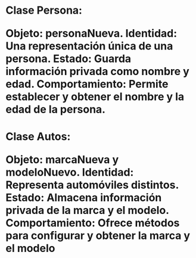 <h1>  Clase Persona:

Objeto: personaNueva.
Identidad: Una representación única de una persona.
Estado: Guarda información privada como nombre y edad.
Comportamiento: Permite establecer y obtener el nombre y la edad de la persona.</h1>


<h1>Clase Autos:

Objeto: marcaNueva y modeloNuevo.
Identidad: Representa automóviles distintos.
Estado: Almacena información privada de la marca y el modelo.
Comportamiento: Ofrece métodos para configurar y obtener la marca y el modelo</h1>
